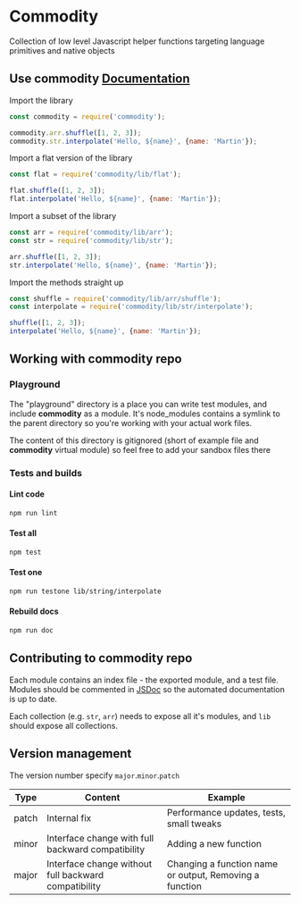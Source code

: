 # Commodity
Collection of low level Javascript helper functions targeting language primitives and native objects

## Use commodity [Documentation](https://fiverr.github.io/commodity/)

Import the library
```javascript
const commodity = require('commodity');

commodity.arr.shuffle([1, 2, 3]);
commodity.str.interpolate('Hello, ${name}', {name: 'Martin'});
```

Import a flat version of the library
```javascript
const flat = require('commodity/lib/flat');

flat.shuffle([1, 2, 3]);
flat.interpolate('Hello, ${name}', {name: 'Martin'});
```

Import a subset of the library
```javascript
const arr = require('commodity/lib/arr');
const str = require('commodity/lib/str');

arr.shuffle([1, 2, 3]);
str.interpolate('Hello, ${name}', {name: 'Martin'});
```

Import the methods straight up
```javascript
const shuffle = require('commodity/lib/arr/shuffle');
const interpolate = require('commodity/lib/str/interpolate');

shuffle([1, 2, 3]);
interpolate('Hello, ${name}', {name: 'Martin'});
```

## Working with __commodity__ repo

### Playground
The "playground" directory is a place you can write test modules, and include __commodity__ as a module.
It's node_modules contains a symlink to the parent directory so you're working with your actual work files.

The content of this directory is gitignored (short of example file and __commodity__ virtual module) so feel free to add your sandbox files there

### Tests and builds

#### Lint code
```sh
npm run lint
```

#### Test all
```sh
npm test
```

#### Test one
```sh
npm run testone lib/string/interpolate
```

#### Rebuild docs
```sh
npm run doc
```
## Contributing to __commodity__ repo
Each module contains an index file - the exported module, and a test file.
Modules should be commented in [JSDoc](http://usejsdoc.org/) so the automated documentation is up to date.

Each collection (e.g. `str`, `arr`) needs to expose all it's modules, and `lib` should expose all collections.

## Version management
The version number specify `major`.`minor`.`patch`

Type | Content | Example
---- | ------- | -----------
patch | Internal fix | Performance updates, tests, small tweaks
minor | Interface change with full backward compatibility | Adding a new function
major | Interface change without full backward compatibility | Changing a function name or output, Removing a function
